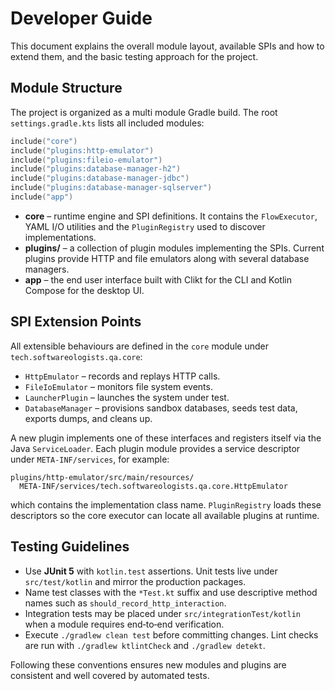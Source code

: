 # Developer Guide

This document explains the overall module layout, available SPIs and how to
extend them, and the basic testing approach for the project.

## Module Structure

The project is organized as a multi module Gradle build. The root
`settings.gradle.kts` lists all included modules:

```kotlin
include("core")
include("plugins:http-emulator")
include("plugins:fileio-emulator")
include("plugins:database-manager-h2")
include("plugins:database-manager-jdbc")
include("plugins:database-manager-sqlserver")
include("app")
```

- **core** – runtime engine and SPI definitions. It contains the `FlowExecutor`,
  YAML I/O utilities and the `PluginRegistry` used to discover implementations.
- **plugins/** – a collection of plugin modules implementing the SPIs. Current
  plugins provide HTTP and file emulators along with several database managers.
- **app** – the end user interface built with Clikt for the CLI and Kotlin
  Compose for the desktop UI.

## SPI Extension Points

All extensible behaviours are defined in the `core` module under
`tech.softwareologists.qa.core`:

- `HttpEmulator` – records and replays HTTP calls.
- `FileIoEmulator` – monitors file system events.
- `LauncherPlugin` – launches the system under test.
- `DatabaseManager` – provisions sandbox databases, seeds test data, exports dumps, and cleans up.

A new plugin implements one of these interfaces and registers itself via the
Java `ServiceLoader`. Each plugin module provides a service descriptor under
`META-INF/services`, for example:

```
plugins/http-emulator/src/main/resources/
  META-INF/services/tech.softwareologists.qa.core.HttpEmulator
```

which contains the implementation class name.
`PluginRegistry` loads these descriptors so the core executor can locate all
available plugins at runtime.

## Testing Guidelines

- Use **JUnit 5** with `kotlin.test` assertions. Unit tests live under
  `src/test/kotlin` and mirror the production packages.
- Name test classes with the `*Test.kt` suffix and use descriptive method names
  such as `should_record_http_interaction`.
- Integration tests may be placed under `src/integrationTest/kotlin` when a
  module requires end‑to‑end verification.
- Execute `./gradlew clean test` before committing changes. Lint checks are run
  with `./gradlew ktlintCheck` and `./gradlew detekt`.

Following these conventions ensures new modules and plugins are consistent and
well covered by automated tests.
